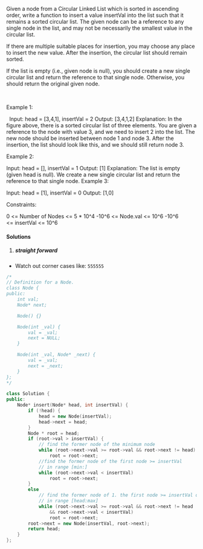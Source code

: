 Given a node from a Circular Linked List which is sorted in ascending order, write a function to insert a value insertVal into the list such that it remains a sorted circular list. The given node can be a reference to any single node in the list, and may not be necessarily the smallest value in the circular list.

If there are multiple suitable places for insertion, you may choose any place to insert the new value. After the insertion, the circular list should remain sorted.

If the list is empty (i.e., given node is null), you should create a new single circular list and return the reference to that single node. Otherwise, you should return the original given node.

 

Example 1:


 
Input: head = [3,4,1], insertVal = 2
Output: [3,4,1,2]
Explanation: In the figure above, there is a sorted circular list of three elements. You are given a reference to the node with value 3, and we need to insert 2 into the list. The new node should be inserted between node 1 and node 3. After the insertion, the list should look like this, and we should still return node 3.



Example 2:

Input: head = [], insertVal = 1
Output: [1]
Explanation: The list is empty (given head is null). We create a new single circular list and return the reference to that single node.
Example 3:

Input: head = [1], insertVal = 0
Output: [1,0]
 

Constraints:

0 <= Number of Nodes <= 5 * 10^4
-10^6 <= Node.val <= 10^6
-10^6 <= insertVal <= 10^6

#### Solutions

1. ##### straight forward

- Watch out corner cases like: `555555`

```cpp
/*
// Definition for a Node.
class Node {
public:
    int val;
    Node* next;

    Node() {}

    Node(int _val) {
        val = _val;
        next = NULL;
    }

    Node(int _val, Node* _next) {
        val = _val;
        next = _next;
    }
};
*/

class Solution {
public:
    Node* insert(Node* head, int insertVal) {
        if (!head) {
            head = new Node(insertVal);
            head->next = head;
        }
        Node * root = head;
        if (root->val > insertVal) {
            // find the former node of the minimum node
            while (root->next->val >= root->val && root->next != head)
                root = root->next;
            //find the former node of the first node >= insertVal
            // in range [min:]
            while (root->next->val < insertVal)
                root = root->next;
        }
        else
            // find the former node of 1. the first node >= insertVal or 2. the minimum node
            // in range [head:max]
            while (root->next->val >= root->val && root->next != head
                && root->next->val < insertVal)
                root = root->next;
        root->next = new Node(insertVal, root->next);
        return head;
    }
};
```